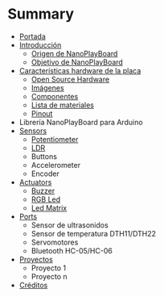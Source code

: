 # Summary

* [Portada](README.md)
* [Introducción](introduction/README.md)
   * [Origen de NanoPlayBoard](introduction/origin.md)
   * [Objetivo de NanoPlayBoard](introduction/goal.md)
* [Características hardware de la placa](board/README.md)
   * [Open Source Hardware](board/open_source_hardware.md)
   * [Imágenes](board/images.md)
   * [Componentes](board/components.md)
   * [Lista de materiales](board/materials.md)
   * [Pinout](board/pinout.md)
* Librería NanoPlayBoard para Arduino
* [Sensors](sensors/README.md)
   * [Potentiometer](sensors/potentiometer.md)
   * [LDR](sensors/ldr.md)
   * Buttons
   * Accelerometer
   * Encoder
* [Actuators](actuators/README.md)
   * [Buzzer](actuators/buzzer.md)
   * [RGB Led](actuators/rgb_led.md)
   * [Led Matrix](actuators/ledmatrix.md)
* [Ports](ports/README.md)
   * Sensor de ultrasonidos
   * Sensor de temperatura DTH11/DTH22
   * Servomotores
   * Bluetooth HC-05/HC-06
* [Proyectos](projects/README.md)
   * Proyecto 1
   * Proyecto n
* [Créditos](credits/README.md)

